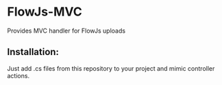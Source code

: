 FlowJs-MVC
==================

Provides MVC handler for FlowJs uploads

Installation:
-------------

Just add .cs files from this repository to your project and mimic controller actions.
